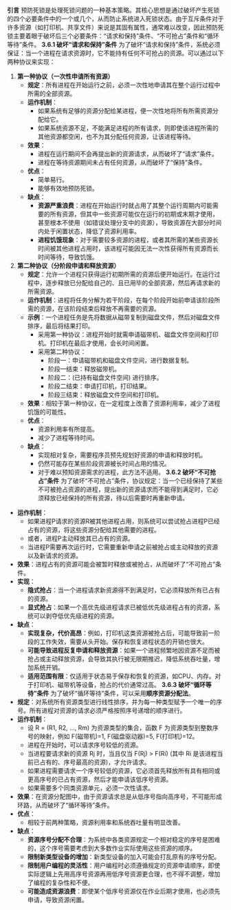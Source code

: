 **引言**
预防死锁是处理死锁问题的一种基本策略。其核心思想是通过破坏产生死锁的四个必要条件中的一个或几个，从而防止系统进入死锁状态。由于互斥条件对于许多资源（如打印机、共享文件）来说是其固有属性，通常难以改变，因此预防死锁主要着眼于破坏后三个必要条件：“请求和保持”条件、“不可抢占”条件和“循环等待”条件。
**3.6.1 破坏“请求和保持”条件**
为了破坏“请求和保持”条件，系统必须保证：当一个进程在请求资源时，它不能持有任何不可抢占的资源。可以通过以下两种协议来实现：
1.  **第一种协议（一次性申请所有资源）**
    *   **规定**：所有进程在开始运行之前，必须一次性地申请其在整个运行过程中所需的全部资源。
    *   **运作机制**：
        *   如果系统有足够的资源分配给某进程，便一次性地将所有所需资源分配给它。
        *   如果系统资源不足，不能满足进程的所有请求，则即使该进程所需的其他资源都空闲，也不为其分配任何资源，让该进程等待。
    *   **效果**：
        *   进程在运行期间不会再提出新的资源请求，从而破坏了“请求”条件。
        *   进程在等待资源期间未占有任何资源，从而破坏了“保持”条件。
    *   **优点**：
        *   简单易行。
        *   能够有效地预防死锁。
    *   **缺点**：
        *   **资源严重浪费**：进程在开始运行时就占用了其整个运行周期内可能需要的所有资源，但其中一些资源可能仅在运行的初期或末期才使用，甚至根本不使用（如错误处理分支中的资源），导致资源在大部分时间内处于闲置状态，降低了资源利用率。
        *   **进程饥饿现象**：对于需要较多资源的进程，或者其所需的某些资源长时间被其他进程占用时，该进程可能因无法一次性获得所有资源而长时间等待，导致饥饿。
2.  **第二种协议（分阶段申请和释放资源）**
    *   **规定**：允许一个进程只获得运行初期所需的资源后便开始运行。在运行过程中，逐步释放已分配给自己的、且已用毕的全部资源，然后再请求新的所需资源。
    *   **运作机制**：进程将任务分解为若干阶段，在每个阶段开始前申请该阶段所需的资源，在该阶段结束后释放不再需要的资源。
    *   **示例**：一个进程任务是先将数据从磁带复制到磁盘文件，然后对磁盘文件排序，最后将结果打印。
        *   采用第一种协议：进程开始时就需申请磁带机、磁盘文件空间和打印机。打印机在最后才使用，会长时间闲置。
        *   采用第二种协议：
            *   阶段一：申请磁带机和磁盘文件空间，进行数据复制。
            *   阶段一结束：释放磁带机。
            *   阶段二：(已持有磁盘文件空间) 进行排序。
            *   阶段二结束：申请打印机，打印结果。
            *   阶段三结束：释放磁盘文件空间和打印机。
    *   **效果**：相较于第一种协议，在一定程度上改善了资源利用率，减少了进程饥饿的可能性。
    *   **优点**：
        *   资源利用率有所提高。
        *   减少了进程等待时间。
    *   **缺点**：
        *   实现相对复杂，需要程序员预先规划好资源的申请和释放时机。
        *   仍然可能存在某些阶段资源被长时间占用的情况。
        *   对于难以预知资源需求的进程，此方法不适用。
**3.6.2 破坏“不可抢占”条件**
为了破坏“不可抢占”条件，协议规定：当一个已经保持了某些不可被抢占资源的进程，提出新的资源请求而不能得到满足时，它必须释放已经保持的所有资源，待以后需要时再重新申请。
*   **运作机制**：
    *   如果进程P请求的资源R被其他进程占用，则系统可以尝试抢占进程P已经占有的资源，将这些资源分配给其他需要的进程。
    *   或者，进程P主动释放其已占有的资源。
    *   当进程P需要再次运行时，它需要重新申请之前被抢占或主动释放的资源以及新请求的资源。
*   **效果**：进程占有的资源可能会被暂时释放或被抢占，从而破坏了“不可抢占”条件。
*   **实现**：
    *   **隐式抢占**：当一个进程请求新资源得不到满足时，它必须释放所有已占有的资源。
    *   **显式抢占**：如果一个高优先级进程请求已被低优先级进程占有的资源，系统可以剥夺低优先级进程的资源。
*   **缺点**：
    *   **实现复杂，代价高昂**：例如，打印机这类资源被抢占后，可能导致前一阶段的工作失效，需要从头开始。保存和恢复进程状态的开销也很大。
    *   **可能导致进程反复申请和释放资源**：如果一个进程频繁地因资源不足而被抢占或主动释放资源，会导致其执行被无限期推迟，降低系统吞吐量，增加系统开销。
    *   **适用范围有限**：仅适用于状态易于保存和恢复的资源，如CPU、内存。对于打印机、磁带机等设备，抢占的代价通常过高。
**3.6.3 破坏“循环等待”条件**
为了破坏“循环等待”条件，可以采用**顺序资源分配法**。
*   **规定**：对系统所有资源类型进行线性排序，并为每一种类型赋予一个唯一的序号。所有进程对资源的请求必须严格按照序号递增的顺序进行。
*   **运作机制**：
    *   设 R = (R1, R2, ..., Rm) 为资源类型的集合，函数 F 为资源类型到整数序号的映射，例如 F(磁带机)=1, F(磁盘驱动器)=5, F(打印机)=12。
    *   进程在开始时，可以请求序号较低的资源。
    *   当进程要请求新的资源 Rj 时，当且仅当 F(Rj) > F(Ri) (其中 Ri 是该进程当前已占有的、序号最高的资源)，才允许请求。
    *   如果进程需要请求一个序号较低的资源，它必须首先释放所有具有相同或更高序号的已占有资源，然后才能申请该低序号资源。
    *   如果需要多个同类资源单元，必须一次性请求。
*   **效果**：在资源分配图中，由于资源请求总是从低序号指向高序号，不可能形成环路，从而破坏了“循环等待”条件。
*   **优点**：
    *   相较于前两种策略，资源利用率和系统吞吐量有明显改善。
*   **缺点**：
    *   **资源序号分配不合理**：为系统中各类资源规定一个相对稳定的序号是困难的，这个序号需要考虑到大多数作业实际使用这些资源的顺序。
    *   **限制新类型设备的增加**：新类型设备的加入可能会打乱原有的序号分配。
    *   **限制用户编程的灵活性**：用户编程时必须遵循规定的资源申请顺序，即使实际逻辑上先用高序号资源再用低序号资源更合理，也不得不调整，增加了编程的复杂性和不便。
    *   **可能造成资源浪费**：即使某个低序号资源仅在作业后期才使用，也必须先申请，导致资源闲置。

